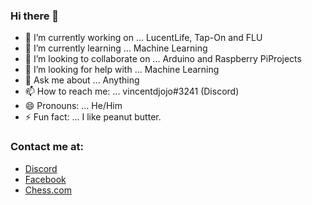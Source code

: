 ### Hi there 👋

- 🔭 I’m currently working on ... LucentLife, Tap-On and FLU
- 🌱 I’m currently learning ... Machine Learning
- 👯 I’m looking to collaborate on ... Arduino and Raspberry PiProjects 
- 🤔 I’m looking for help with ... Machine Learning
- 💬 Ask me about ... Anything
- 📫 How to reach me: ... vincentdjojo#3241 (Discord)
- 😄 Pronouns: ... He/Him
- ⚡ Fun fact: ... I like peanut butter.

### Contact me at: 
- <a href = "http://bit.ly/AmbitiousNoobs"> Discord </a>
- <a href = "https://www.facebook.com/official.vincentdjojo/"> Facebook </a>
- <a href = "https://www.chess.com/member/vincentdjojo"> Chess.com </a>

